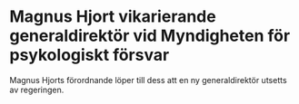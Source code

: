 # Magnus Hjort vikarierande generaldirektör vid Myndigheten för psykologiskt försvar

Magnus Hjorts förordnande löper till dess att en ny generaldirektör utsetts av regeringen.
